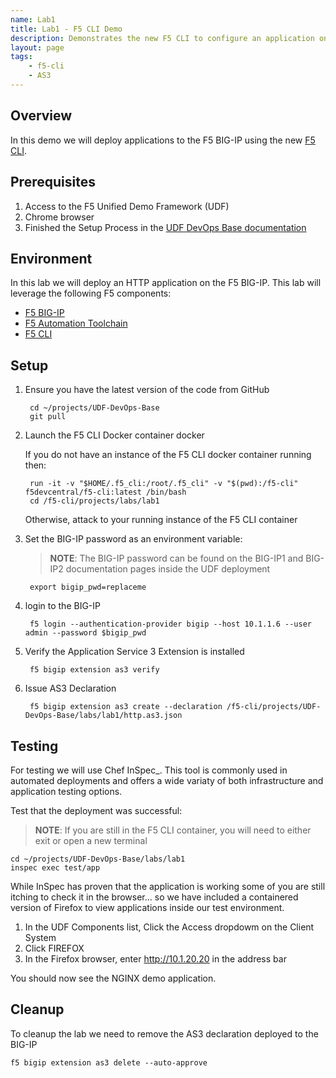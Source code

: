 ```yaml
---
name: Lab1
title: Lab1 - F5 CLI Demo
description: Demonstrates the new F5 CLI to configure an application on the BIG-IP.
layout: page
tags: 
    - f5-cli
    - AS3
---
```

## Overview

In this demo we will deploy applications to the F5 BIG-IP
using the new [F5 CLI][F5 CLI].

## Prerequisites

1. Access to the F5 Unified Demo Framework (UDF)
2. Chrome browser
3. Finished the Setup Process in the [UDF DevOps Base documentation][UDF DevOps Base documentation]

## Environment

In this lab we will deploy an HTTP application on the F5 BIG-IP.  This lab will
leverage the following F5 components:

* [F5 BIG-IP][F5 BIG-IP]
* [F5 Automation Toolchain][F5 Automation Toolchain]
* [F5 CLI][F5 CLI]

## Setup

1. Ensure you have the latest version of the code from GitHub

        cd ~/projects/UDF-DevOps-Base
        git pull

2. Launch the F5 CLI Docker container docker

     If you do not have an instance of the F5 CLI docker container running then:

        run -it -v "$HOME/.f5_cli:/root/.f5_cli" -v "$(pwd):/f5-cli" f5devcentral/f5-cli:latest /bin/bash
        cd /f5-cli/projects/labs/lab1

    Otherwise, attack to your running instance of the F5 CLI container

3. Set the BIG-IP password as an environment variable:

    > **NOTE**: The BIG-IP password can be found on the BIG-IP1 and BIG-IP2 documentation pages inside the UDF deployment

        export bigip_pwd=replaceme

4. login to the BIG-IP

        f5 login --authentication-provider bigip --host 10.1.1.6 --user admin --password $bigip_pwd

5. Verify the Application Service 3 Extension is installed

        f5 bigip extension as3 verify

6. Issue AS3 Declaration

        f5 bigip extension as3 create --declaration /f5-cli/projects/UDF-DevOps-Base/labs/lab1/http.as3.json

## Testing

For testing we will use Chef InSpec_.
This tool is commonly used in automated deployments and offers
a wide variaty of both infrastructure and application testing options.

Test that the deployment was successful:

  > **NOTE**: If you are still in the F5 CLI container, you will need to either exit or open a new terminal

    cd ~/projects/UDF-DevOps-Base/labs/lab1
    inspec exec test/app

While InSpec has proven that the application is working some of you
are still itching to check it in the browser... so we have included
a containered version of Firefox to view applications inside our
test environment.

1. In the UDF Components list, Click the Access dropdowm on the Client System
2. Click FIREFOX
3. In the Firefox browser, enter http://10.1.20.20 in the address bar

You should now see the NGINX demo application.

## Cleanup

To cleanup the lab we need to remove the AS3 declaration deployed to the BIG-IP

    f5 bigip extension as3 delete --auto-approve


[F5 CLI]: https://clouddocs.f5.com/sdk/f5-cli/
[UDF DevOps Base documentation]: https://udf-devops-base.readthedocs.io/en/latest/
[F5 BIG-IP]: https://www.f5.com/products/big-ip-services/virtual-editions
[F5 Automation Toolchain]: https://www.f5.com/products/automation-and-orchestration
[InSpec]: https://www.inspec.io/